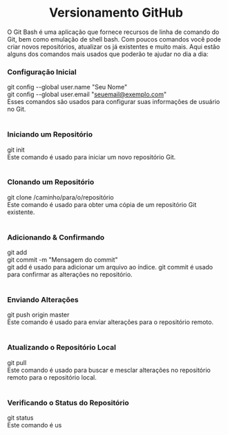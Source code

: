 <h1 align="center">Versionamento GitHub</h1>

O Git Bash é uma aplicação que fornece recursos de linha de comando do Git, bem como emulação de shell bash. Com poucos comandos você pode criar novos repositórios, atualizar os já existentes e muito mais. Aqui estão alguns dos comandos mais usados que poderão te ajudar no dia a dia:

### Configuração Inicial<br>
git config --global user.name "Seu Nome" <br>
git config --global user.email "seuemail@exemplo.com" <br>
Esses comandos são usados para configurar suas informações de usuário no Git. <br>
<br>
### Iniciando um Repositório <br>
git init <br>
Este comando é usado para iniciar um novo repositório Git. <br>
<br>
### Clonando um Repositório <br>
git clone /caminho/para/o/repositório <br>
Este comando é usado para obter uma cópia de um repositório Git existente. <br>
<br>
### Adicionando & Confirmando <br>
git add <arquivo> <br>
git commit -m "Mensagem do commit" <br>
git add é usado para adicionar um arquivo ao índice. git commit é usado para confirmar as alterações no repositório.<br>
<br>
### Enviando Alterações <br>
git push origin master <br>
Este comando é usado para enviar alterações para o repositório remoto. <br>
<br>
### Atualizando o Repositório Local <br>
git pull <br>
Este comando é usado para buscar e mesclar alterações no repositório remoto para o repositório local. <br>
<br>
### Verificando o Status do Repositório <br>
git status <br>
Este comando é us <br>
